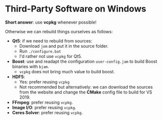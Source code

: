 Third-Party Software on Windows
===============================

**Short answer**: use **vcpkg** whenever possible!

Otherwise we can rebuild things ourselves as follows:

- **Qt5**: if we need to rebuild from sources:
  - Download `jom` and put it in the source folder.
  - Run `./configure.bat`
  - I'd rather not use `vcpkg` for Qt5.
- **Boost**: use and readapt the configuration `user-config.jam` to build
  Boost binaries with `bjam`.
  - `vcpkg` does not bring much value to build boost.
- **HDF5**:
  - Yes: prefer reusing `vcpkg`
  - Not recommended but alternatively: we can download the sources from the
    website and change the **CMake** config file to build for VS 2019.
- **FFmpeg**: prefer reusing `vcpkg`.
- **Image I/O**: prefer reusing `vcpkg`.
- **Ceres Solver**: prefer reusing `vcpkg`.
